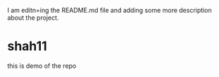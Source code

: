 I am editn=ing the README.md file and adding some more description about the project.
# shah11
this is demo of the repo
